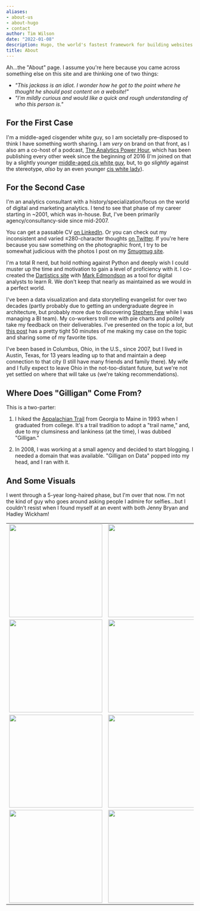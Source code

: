 ```yaml
---
aliases:
- about-us
- about-hugo
- contact
author: Tim Wilson
date: "2022-01-08"
description: Hugo, the world's fastest framework for building websites
title: About
---
```


Ah...the "About" page. I assume you're here because you came across something else on this site and are thinking one of two things:

* _"This jackass is an idiot. I wonder how he got to the point where he thought he should post content on a website!"_
* _"I'm mildly curious and would like a quick and rough understanding of who this person is."_

## For the First Case

I'm a middle-aged cisgender white guy, so I am societally pre-disposed to think I have something worth sharing. I am _very_ on brand on that front, as I also am a co-host of a podcast, [The Analytics Power Hour](https://analyticshour.io), which has been publishing every other week since the beginning of 2016 (I'm joined on that by a slightly younger [middle-aged cis white guy](https://twitter.com/mymo), but, to go _slightly_ against the stereotype, _also_ by an even younger [cis white lady](https://twitter.com/MoeMKiss)).

## For the Second Case

I'm an analytics consultant with a history/specialization/focus on the world of digital and marketing analytics. I tend to see that phase of my career starting in ~2001, which was in-house. But, I've been primarily agency/consultancy-side since mid-2007.

You can get a passable CV [on LinkedIn](https://www.linkedin.com/in/tgwilson/). Or you can check out my inconsistent and varied &#8804;280-character thoughts [on Twitter](https://www.linkedin.com/in/tgwilson/). If you're here because you saw something on the photographic front, I try to be somewhat judicious with the photos I post on my [Smugmug site](https://twilson.smugmug.com/).

I'm a total R nerd, but hold nothing against Python and deeply wish I could muster up the time and motivation to gain a level of proficiency with it. I co-created the [Dartistics site](https://dartistics.com) with [Mark Edmondson](https://twitter.com/HoloMarkeD) as a tool for digital analysts to learn R. We don't keep that nearly as maintained as we would in a perfect world.

I've been a data visualization and data storytelling evangelist for over two decades (partly probably due to getting an undergraduate degree in architecture, but probably more due to discovering [Stephen Few](https://www.perceptualedge.com/about.php) while I was managing a BI team). My co-workers troll me with pie charts and politely take my feedback on their deliverables. I've presented on the topic a _lot_, but [this post](https://gilliganondata.com/post/data-visualization-neuroscience-why-it-matters-to-the-analyst/) has a pretty tight 50 minutes of me making my case on the topic and sharing some of my favorite tips.

I've been based in Columbus, Ohio, in the U.S., since 2007, but I lived in Austin, Texas, for 13 years leading up to that and maintain a deep connection to that city (I still have many friends and family there). My wife and I fully expect to leave Ohio in the not-too-distant future, but we're not yet settled on where that will take us (we're taking recommendations).

## Where Does "Gilligan" Come From?

This is a two-parter:

1. I hiked the [Appalachian Trail](https://en.wikipedia.org/wiki/Appalachian_Trail) from Georgia to Maine in 1993 when I graduated from college. It's a trail tradition to adopt a "trail name," and, due to my clumsiness and lankiness (at the time), I was dubbed "Gilligan."

2. In 2008, I was working at a small agency and decided to start blogging. I needed a domain that was available. "Gilligan on Data" popped into my head, and I ran with it.

## And Some Visuals

I went through a 5-year long-haired phase, but I'm over that now. I'm not the kind of guy who goes around asking people I admire for selfies...but I couldn't resist when I found myself at an event with both Jenny Bryan and Hadley Wickham!

<table align="center" style="border:0;">
  <tr>
    <td style="border:0;"><img src="/images/gilligan_new_short.jpeg" width="250"></td>
    <td style="border:0;"><img src="/images/prof_new_short.jpeg" width="250"></td>
    <td style="border:0;"><img src="/images/with_toby.jpeg" width="250"></td>
  </tr>
  <tr>
    <td style="border:0;"><img src="/images/with_hadley_wickham.jpeg" width="250"></td>
    <td style="border:0;"><img src="/images/with_jenny_bryan.jpeg" width="250"></td>
    <td style="border:0;"><img src="/images/wilson_brand.jpeg" width="250"></td>
  </tr>
  <tr>
    <td style="border:0;"><img src="/images/superweek_w_yehoshua.jpeg" width="250"></td>
    <td style="border:0;"><img src="/images/speaking_face_mic.jpeg" width="250"></td>
    <td style="border:0;"><img src="/images/hand_up.jpeg" width="250"></td>
  </tr>
  <tr>
    <td style="border:0;"><img src="/images/speaking_face_mic.jpeg" width="250"></td>
    <td style="border:0;"><img src="/images/airquotes.jpeg" width="250"></td>
    <td style="border:0;"><img src="/images/speaking_moscow.jpeg" width="250"></td>
  </tr>
</table>






